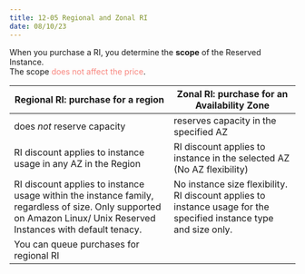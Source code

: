 ```yaml
---
title: 12-05 Regional and Zonal RI
date: 08/10/23
---
```


When you purchase a RI, you determine the **scope** of the Reserved Instance.  
The scope <span style="color:#f8857d">does not affect the price</span>.

|Regional RI: purchase for a region|Zonal RI: purchase for an Availability Zone|
|----------------------------------|-------------------------------------------|
|does *not* reserve capacity|reserves capacity in the specified AZ|
|RI discount applies to instance  usage in any AZ in the Region|RI discount applies to instance in the  selected AZ (No AZ flexibility)|
|RI discount applies to instance usage  within the instance family, regardless  of size. Only supported on Amazon Linux/ Unix Reserved Instances with default tenacy.|No instance size flexibility. RI discount  applies to instance usage for the specified  instance type and size only.|
|You can queue purchases for regional RI||
